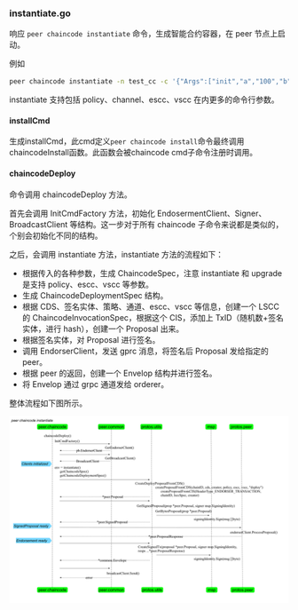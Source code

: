 ### instantiate.go

响应 `peer chaincode instantiate` 命令，生成智能合约容器，在 peer 节点上启动。

例如

```bash
peer chaincode instantiate -n test_cc -c '{"Args":["init","a","100","b","200"]}' -o orderer0:7050 -v 1.0
```

instantiate 支持包括 policy、channel、escc、vscc 在内更多的命令行参数。

#### installCmd

生成installCmd，此cmd定义`peer chaincode install`命令最终调用chaincodeInstall函数。此函数会被chaincode cmd子命令注册时调用。

#### chaincodeDeploy

命令调用 chaincodeDeploy 方法。

首先会调用 InitCmdFactory 方法，初始化 EndosermentClient、Signer、BroadcastClient 等结构。这一步对于所有 chaincode 子命令来说都是类似的，个别会初始化不同的结构。

之后，会调用 instantiate 方法，instantiate 方法的流程如下：

* 根据传入的各种参数，生成 ChaincodeSpec，注意 instantiate 和 upgrade 是支持 policy、escc、vscc 等参数。
* 生成 ChaincodeDeploymentSpec 结构。
* 根据 CDS、签名实体、策略、通道、escc、vscc 等信息，创建一个 LSCC 的 ChaincodeInvocationSpec，根据这个 CIS，添加上 TxID（随机数+签名实体，进行 hash），创建一个 Proposal 出来。
* 根据签名实体，对 Proposal 进行签名。
* 调用 EndorserClient，发送 gprc 消息，将签名后 Proposal 发给指定的 peer。
* 根据 peer 的返回，创建一个 Envelop 结构并进行签名。
* 将 Envelop 通过 grpc 通道发给 orderer。

整体流程如下图所示。

![peer chaincode instantiate 过程](../_images/peer_chaincode_instantiate.png)


